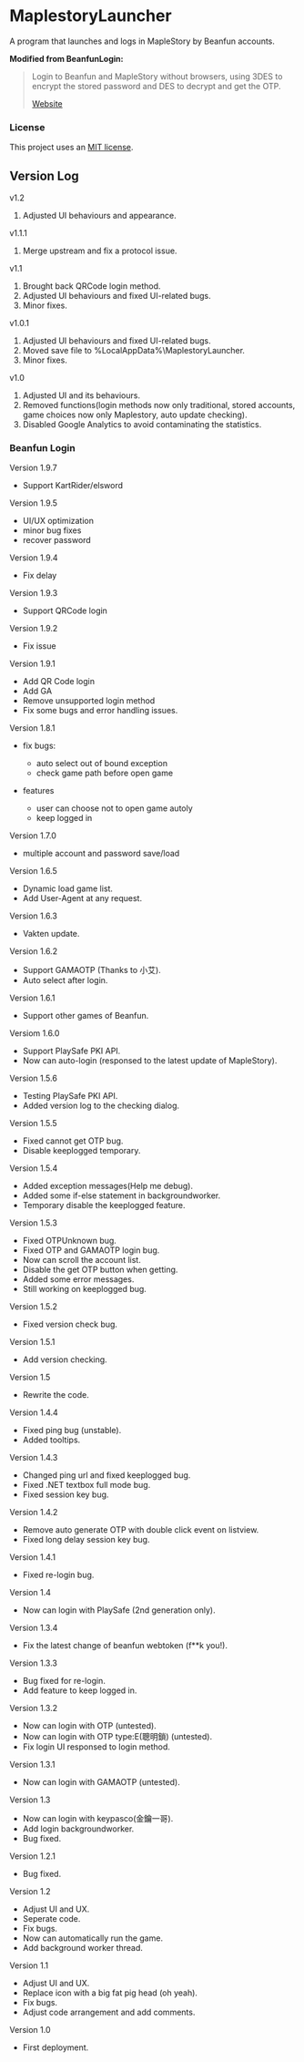 ﻿# MaplestoryLauncher

A program that launches and logs in MapleStory by Beanfun accounts.

**Modified from BeanfunLogin:**
> 
> Login to Beanfun and MapleStory without browsers, using 3DES to encrypt the stored password and DES to decrypt and get the OTP.
> 
> [Website](https://kevin940726.github.io/BeanfunLogin)

### License

This project uses an [MIT license](LICENSE.md).


## Version Log

v1.2
1. Adjusted UI behaviours and appearance.

v1.1.1
1. Merge upstream and fix a protocol issue.

v1.1
1. Brought back QRCode login method.
2. Adjusted UI behaviours and fixed UI-related bugs.
3. Minor fixes.

v1.0.1
1. Adjusted UI behaviours and fixed UI-related bugs.
2. Moved save file to %LocalAppData%\MaplestoryLauncher\.
3. Minor fixes.

v1.0
1. Adjusted UI and its behaviours.
2. Removed functions(login methods now only traditional, stored accounts, game choices now only Maplestory, auto update checking).
3. Disabled Google Analytics to avoid contaminating the statistics.


### Beanfun Login

Version 1.9.7
- Support KartRider/elsword

Version 1.9.5
- UI/UX optimization
- minor bug fixes
- recover password

Version 1.9.4
- Fix delay

Version 1.9.3
- Support QRCode login

Version 1.9.2
- Fix issue

Version 1.9.1
- Add QR Code login
- Add GA
- Remove unsupported login method
- Fix some bugs and error handling issues.

Version 1.8.1
- fix bugs:
  - auto select out of bound exception
  - check game path before open game

- features
  - user can choose not to open game autoly
  - keep logged in 
  
Version 1.7.0 
- multiple account and password save/load

Version 1.6.5
- Dynamic load game list.
- Add User-Agent at any request.

Version 1.6.3 
- Vakten update.

Version 1.6.2
- Support GAMAOTP (Thanks to 小艾).
- Auto select after login.

Version 1.6.1 
- Support other games of Beanfun.

Versiom 1.6.0 
- Support PlaySafe PKI API.
- Now can auto-login (responsed to the latest update of MapleStory).

Version 1.5.6 
- Testing PlaySafe PKI API.
- Added version log to the checking dialog.

Version 1.5.5 
- Fixed cannot get OTP bug.
- Disable keeplogged temporary.

Version 1.5.4 
- Added exception messages(Help me debug).
- Added some if-else statement in backgroundworker.
- Temporary disable the keeplogged feature.

Version 1.5.3
- Fixed OTPUnknown bug.
- Fixed OTP and GAMAOTP login bug.
- Now can scroll the account list.
- Disable the get OTP button when getting.
- Added some error messages.
- Still working on keeplogged bug.

Version 1.5.2 
- Fixed version check bug.

Version 1.5.1 
- Add version checking.

Version 1.5 
- Rewrite the code.

Version 1.4.4 
- Fixed ping bug (unstable).
- Added tooltips.

Version 1.4.3
- Changed ping url and fixed keeplogged bug.
- Fixed .NET textbox full mode bug.
- Fixed session key bug.

Version 1.4.2
- Remove auto generate OTP with double click event on listview.
- Fixed long delay session key bug.

Version 1.4.1
- Fixed re-login bug.

Version 1.4
- Now can login with PlaySafe (2nd generation only).

Version 1.3.4
- Fix the latest change of beanfun webtoken (f**k you!).

Version 1.3.3
- Bug fixed for re-login.
- Add feature to keep logged in.

Version 1.3.2
- Now can login with OTP (untested).
- Now can login with OTP type:E(聰明鎖) (untested).
- Fix login UI responsed to login method.

Version 1.3.1
- Now can login with GAMAOTP (untested).

Version 1.3
- Now can login with keypasco(金鑰一哥).
- Add login backgroundworker.
- Bug fixed.

Version 1.2.1
- Bug fixed.

Version 1.2 
- Adjust UI and UX.
- Seperate code.
- Fix bugs.
- Now can automatically run the game.
- Add background worker thread.

Version 1.1
- Adjust UI and UX.
- Replace icon with a big fat pig head (oh yeah).
- Fix bugs.
- Adjust code arrangement and add comments.

Version 1.0
- First deployment.
